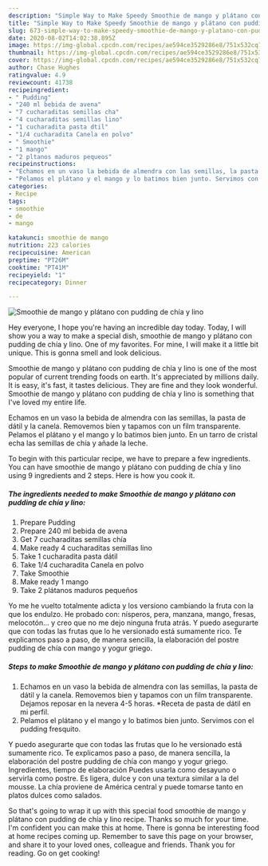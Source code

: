```yaml
---
description: "Simple Way to Make Speedy Smoothie de mango y plátano con pudding de chía y lino"
title: "Simple Way to Make Speedy Smoothie de mango y plátano con pudding de chía y lino"
slug: 673-simple-way-to-make-speedy-smoothie-de-mango-y-platano-con-pudding-de-chia-y-lino
date: 2020-08-02T14:02:38.895Z
image: https://img-global.cpcdn.com/recipes/ae594ce3529286e8/751x532cq70/smoothie-de-mango-y-platano-con-pudding-de-chia-y-lino-foto-principal.jpg
thumbnail: https://img-global.cpcdn.com/recipes/ae594ce3529286e8/751x532cq70/smoothie-de-mango-y-platano-con-pudding-de-chia-y-lino-foto-principal.jpg
cover: https://img-global.cpcdn.com/recipes/ae594ce3529286e8/751x532cq70/smoothie-de-mango-y-platano-con-pudding-de-chia-y-lino-foto-principal.jpg
author: Chase Hughes
ratingvalue: 4.9
reviewcount: 41738
recipeingredient:
- " Pudding"
- "240 ml bebida de avena"
- "7 cucharaditas semillas cha"
- "4 cucharaditas semillas lino"
- "1 cucharadita pasta dtil"
- "1/4 cucharadita Canela en polvo"
- " Smoothie"
- "1 mango"
- "2 pltanos maduros pequeos"
recipeinstructions:
- "Echamos en un vaso la bebida de almendra con las semillas, la pasta de dátil y la canela. Removemos bien y tapamos con un film transparente. Dejamos reposar en la nevera 4-5 horas. *Receta de pasta de dátil en mi perfil."
- "Pelamos el plátano y el mango y lo batimos bien junto. Servimos con el pudding fresquito."
categories:
- Recipe
tags:
- smoothie
- de
- mango

katakunci: smoothie de mango 
nutrition: 223 calories
recipecuisine: American
preptime: "PT26M"
cooktime: "PT41M"
recipeyield: "1"
recipecategory: Dinner

---
```



![Smoothie de mango y plátano con pudding de chía y lino](https://img-global.cpcdn.com/recipes/ae594ce3529286e8/751x532cq70/smoothie-de-mango-y-platano-con-pudding-de-chia-y-lino-foto-principal.jpg)

Hey everyone, I hope you're having an incredible day today. Today, I will show you a way to make a special dish, smoothie de mango y plátano con pudding de chía y lino. One of my favorites. For mine, I will make it a little bit unique. This is gonna smell and look delicious.

Smoothie de mango y plátano con pudding de chía y lino is one of the most popular of current trending foods on earth. It's appreciated by millions daily. It is easy, it's fast, it tastes delicious. They are fine and they look wonderful. Smoothie de mango y plátano con pudding de chía y lino is something that I've loved my entire life.

Echamos en un vaso la bebida de almendra con las semillas, la pasta de dátil y la canela. Removemos bien y tapamos con un film transparente. Pelamos el plátano y el mango y lo batimos bien junto. En un tarro de cristal echa las semillas de chía y añade la leche.


To begin with this particular recipe, we have to prepare a few ingredients. You can have smoothie de mango y plátano con pudding de chía y lino using 9 ingredients and 2 steps. Here is how you cook it.

<!--inarticleads1-->

##### The ingredients needed to make Smoothie de mango y plátano con pudding de chía y lino:

1. Prepare  Pudding
1. Prepare 240 ml bebida de avena
1. Get 7 cucharaditas semillas chía
1. Make ready 4 cucharaditas semillas lino
1. Take 1 cucharadita pasta dátil
1. Take 1/4 cucharadita Canela en polvo
1. Take  Smoothie
1. Make ready 1 mango
1. Take 2 plátanos maduros pequeños


Yo me he vuelto totalmente adicta y los versiono cambiando la fruta con la que los endulzo. He probado con: nísperos, pera, manzana, mango, fresas, melocotón… y creo que no me dejo ninguna fruta atrás. Y puedo asegurarte que con todas las frutas que lo he versionado está sumamente rico. Te explicamos paso a paso, de manera sencilla, la elaboración del postre pudding de chía con mango y yogur griego. 

<!--inarticleads2-->

##### Steps to make Smoothie de mango y plátano con pudding de chía y lino:

1. Echamos en un vaso la bebida de almendra con las semillas, la pasta de dátil y la canela. Removemos bien y tapamos con un film transparente. Dejamos reposar en la nevera 4-5 horas. *Receta de pasta de dátil en mi perfil.
1. Pelamos el plátano y el mango y lo batimos bien junto. Servimos con el pudding fresquito.


Y puedo asegurarte que con todas las frutas que lo he versionado está sumamente rico. Te explicamos paso a paso, de manera sencilla, la elaboración del postre pudding de chía con mango y yogur griego. Ingredientes, tiempo de elaboración Puedes usarla como desayuno o servirla como postre. Es ligera, dulce y con una textura similar a la del mousse. La chía proviene de América central y puede tomarse tanto en platos dulces como salados. 

So that's going to wrap it up with this special food smoothie de mango y plátano con pudding de chía y lino recipe. Thanks so much for your time. I'm confident you can make this at home. There is gonna be interesting food at home recipes coming up. Remember to save this page on your browser, and share it to your loved ones, colleague and friends. Thank you for reading. Go on get cooking!
